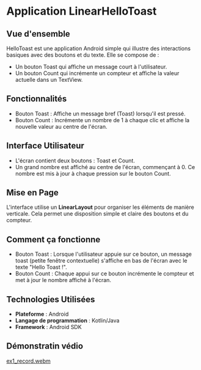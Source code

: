 # Application LinearHelloToast

## Vue d'ensemble
HelloToast est une application Android simple qui illustre des interactions basiques avec des boutons et du texte. Elle se compose de :

- Un bouton Toast qui affiche un message court à l'utilisateur.
- Un bouton Count qui incrémente un compteur et affiche la valeur actuelle dans un TextView.
## Fonctionnalités
- Bouton Toast : Affiche un message bref (Toast) lorsqu'il est pressé.
- Bouton Count : Incrémente un nombre de 1 à chaque clic et affiche la nouvelle valeur au centre de l'écran.
## Interface Utilisateur
- L'écran contient deux boutons : Toast et Count.
- Un grand nombre est affiché au centre de l'écran, commençant à 0. Ce nombre est mis à jour à chaque pression sur le bouton Count.
## Mise en Page
L'interface utilise un **LinearLayout** pour organiser les éléments de manière verticale. Cela permet une disposition simple et claire des boutons et du compteur.
## Comment ça fonctionne
- Bouton Toast :
Lorsque l'utilisateur appuie sur ce bouton, un message toast (petite fenêtre contextuelle) s'affiche en bas de l'écran avec le texte "Hello Toast !".
- Bouton Count :
Chaque appui sur ce bouton incrémente le compteur et met à jour le nombre affiché à l'écran.
## Technologies Utilisées

- **Plateforme** : Android
- **Langage de programmation** : Kotlin/Java
- **Framework** : Android SDK
## Démonstratin védio
[ex1_record.webm](https://github.com/user-attachments/assets/52c0412f-ec2d-4a90-9c45-c376bb25f5c3)


